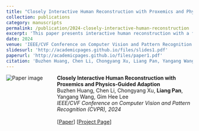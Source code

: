 ```yaml
---
title: "Closely Interactive Human Reconstruction with Proxemics and Physics-Guided Adaption"
collection: publications
category: manuscripts
permalink: /publication/2024-closely-interactive-human-reconstruction
excerpt: 'This paper presents interactive human reconstruction with a focus on proxemics and physics-guided adaption.'
date: 2024
venue: 'IEEE/CVF Conference on Computer Vision and Pattern Recognition (CVPR), 2024'
slidesurl: 'http://academicpages.github.io/files/slides1.pdf'
paperurl: 'http://academicpages.github.io/files/paper1.pdf'
citation: 'Buzhen Huang, Chen Li, Chongyang Xu, Liang Pan, Yangang Wang, Gim Hee Lee. (2024). &quot;Closely Interactive Human Reconstruction with Proxemics and Physics-Guided Adaption.&quot; <i>IEEE/CVF Conference on Computer Vision and Pattern Recognition (CVPR)</i>, 2024.'
---
```


<div style="display: flex; align-items: flex-start;">
  <div style="flex: 1;">
    <img src="profile.png" alt="Paper image" style="max-width: 100%; height: auto;">
  </div>
  <div style="flex: 3; padding-left: 15px;">
    <strong>Closely Interactive Human Reconstruction with Proxemics and Physics-Guided Adaption</strong><br>
    Buzhen Huang, Chen Li, Chongyang Xu, <strong>Liang Pan</strong>, Yangang Wang, Gim Hee Lee<br>
    <i>IEEE/CVF Conference on Computer Vision and Pattern Recognition (CVPR), 2024</i><br><br>
    [<a href="http://academicpages.github.io/files/paper1.pdf">Paper</a>] [<a href="http://academicpages.github.io/files/slides1.pdf">Project Page</a>]
  </div>
</div>
